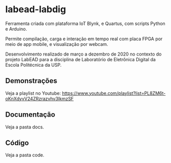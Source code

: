 # labead-labdig
Ferramenta criada com plataforma IoT Blynk, e Quartus, com scripts Python e Arduino.

Permite compilação, carga e interação em tempo real com placa FPGA por meio de app mobile, e visualização por webcam.

Desenvolvimento realizado de março a dezembro de 2020 no contexto do projeto LabEAD para a disciplina de Laboratório de Eletrônica Digital da Escola Politécnica da USP.

## Demonstrações
Veja a playlist no Youtube: https://www.youtube.com/playlist?list=PL8ZM6t-oKnXdyvV24ZRzrazvhv3lkmzSF

## Documentação
Veja a pasta docs.

## Código
Veja a pasta code.
